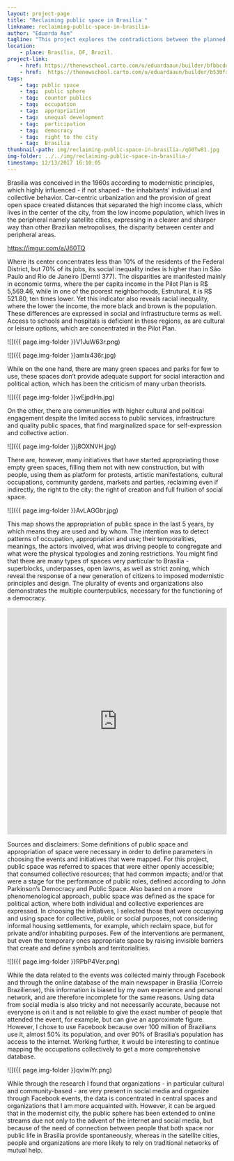 ```yaml
---
layout: project-page
title: "Reclaiming public space in Brasilia "
linkname: reclaiming-public-space-in-brasilia-
author: "Eduarda Aun"
tagline: "This project explores the contradictions between the planned modernist city of Brasilia and its lived urban space. "
location:
    - place: Brasília, DF, Brazil. 
project-link:
    - href: https://thenewschool.carto.com/u/eduardaaun/builder/bfbbcdd6-ccba-4846-94d3-96cf83ac96a6/embed?state=%7B%22map%22%3A%7B%22ne%22%3A%5B-15.979813089726116%2C-48.34808349609376%5D%2C%22sw%22%3A%5B-15.515220394615485%2C-47.60101318359376%5D%2C%22center%22%3A%5B-15.747649529679695%2C-47.97454833984376%5D%2C%22zoom%22%3A11%7D%7D
    - href:  https://thenewschool.carto.com/u/eduardaaun/builder/b530fa6e-27b0-487d-aea5-ad705d71f321/embed 
tags:
    - tag: public space
    - tag:  public sphere
    - tag:  counter publics
    - tag:  occupation
    - tag:  appropriation
    - tag:  unequal development
    - tag:  participation
    - tag:  democracy
    - tag:  right to the city
    - tag:  Brasilia  
thumbnail-path: img/reclaiming-public-space-in-brasilia-/qG0Tw81.jpg
img-folder: ../../img/reclaiming-public-space-in-brasilia-/
timestamp: 12/13/2017 16:10:05
---
```

Brasilia was conceived in the 1960s according to modernistic principles, which highly influenced - if not shaped - the inhabitants' individual and collective behavior. Car-centric urbanization and the provision of great open space created distances that separated the high income class, which lives in the center of the city, from the low income population, which lives in the peripheral namely satellite cities, expressing in a clearer and sharper way than other Brazilian metropolises, the disparity between center and peripheral areas. 

https://imgur.com/a/J60TQ 

Where its center concentrates less than 10% of the residents of the Federal District, but 70% of its jobs, its social inequality index is higher than in São Paulo and Rio de Janeiro (Derntl 377). The disparities are manifested mainly in economic terms, where the per capita income in the Pilot Plan is R$ 5,569.46, while in one of the poorest neighborhoods, Estrutural, it is R$ 521.80, ten times lower. Yet this indicator also reveals racial inequality, where the lower the income, the more black and brown is the population. These differences are expressed in social and infrastructure terms as well. Access to schools and hospitals is deficient in these regions, as are cultural or leisure options, which are concentrated in the Pilot Plan.

![]({{ page.img-folder }}V1JuW63r.png) 

![]({{ page.img-folder }}amIx436r.jpg) 

While on the one hand, there are many green spaces and parks for few to use, these spaces don’t provide adequate support for social interaction and political action, which has been the criticism of many urban theorists. 

![]({{ page.img-folder }}wEjpdHn.jpg) 

On the other, there are communities with higher cultural and political engagement despite the limited access to public services, infrastructure and quality public spaces, that find marginalized space for self-expression and collective action.

![]({{ page.img-folder }}j8OXNVH.jpg) 

There are, however, many initiatives that have started appropriating those empty green spaces, filling them not with new construction, but with people, using them as platform for protests, artistic manifestations, cultural occupations, community gardens, markets and parties, reclaiming even if indirectly, the right to the city: the right of creation and full fruition of social space.

![]({{ page.img-folder }}AvLAGGbr.jpg) 

This map shows the appropriation of public space in the last 5 years, by which means they are used and by whom. The intention was to detect patterns of occupation, appropriation and use; their temporalities, meanings, the actors involved, what was driving people to congregate and what were the physical typologies and zoning restrictions. You might find that there are many types of spaces very particular to Brasilia - superblocks, underpasses, open lawns, as well as strict zoning, which reveal the response of a new generation of citizens to imposed modernistic principles and design. The plurality of events and organizations also demonstrates the multiple counterpublics, necessary for the functioning of a democracy.

<iframe width="100%" height="520" frameborder="0" src="https://thenewschool.carto.com/u/eduardaaun/builder/bfbbcdd6-ccba-4846-94d3-96cf83ac96a6/embed" allowfullscreen webkitallowfullscreen mozallowfullscreen oallowfullscreen msallowfullscreen></iframe> 


Sources and disclaimers: Some definitions of public space and appropriation of space were necessary in order to define parameters in choosing the events and initiatives that were mapped. For this project, public space was referred to spaces that were either openly accessible; that consumed collective resources; that had common impacts; and/or that were a stage for the performance of public roles, defined according to John Parkinson’s Democracy and Public Space. Also based on a more phenomenological approach, public space was defined as the space for political action, where both individual and collective experiences are expressed. In choosing the initiatives, I selected those that were occupying and using space for collective, public or social purposes, not considering informal housing settlements, for example, which reclaim space, but for private and/or inhabiting purposes. Few of the interventions are permanent, but even the temporary ones appropriate space by raising invisible barriers that create and define symbols and territorialities. 

![]({{ page.img-folder }}RPbP4Ver.png) 
 
While the data related to the events was collected mainly through Facebook and through the online database of the main newspaper in Brasilia (Correio Braziliense), this information is biased by my own experience and personal network, and are therefore incomplete for the same reasons. Using data from social media is also tricky and not necessarily accurate, because not everyone is on it and is not reliable to give the exact number of people that attended the event, for example, but can give an approximate figure. However, I chose to use Facebook because over 100 million of Brazilians use it, almost 50% its population, and over 90% of Brasilia’s population has access to the internet. Working further, it would be interesting to continue mapping the occupations collectively to get a more comprehensive database.  

![]({{ page.img-folder }}qvlwiYr.png) 
 
While through the research I found that organizations - in particular cultural and community-based - are very present in social media and organize through Facebook events, the data is concentrated in central spaces and organizations that I am more acquainted with. However, it can be argued that in the modernist city, the public sphere has been extended to online streams due not only to the advent of the internet and social media, but because of the need of connection between people that both space nor public life in Brasilia provide spontaneously, whereas in the satellite cities, people and organizations are more likely to rely on traditional networks of mutual help. 